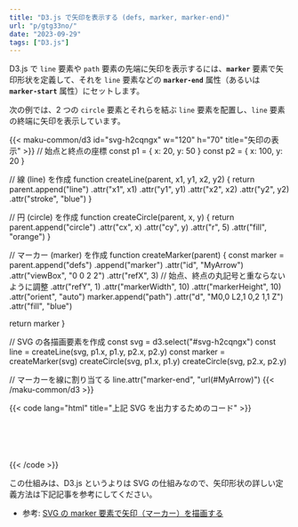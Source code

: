 ```yaml
---
title: "D3.js で矢印を表示する (defs, marker, marker-end)"
url: "p/gtg33no/"
date: "2023-09-29"
tags: ["D3.js"]
---
```


D3.js で `line` 要素や `path` 要素の先端に矢印を表示するには、__`marker`__ 要素で矢印形状を定義して、それを `line` 要素などの __`marker-end`__ 属性（あるいは __`marker-start`__ 属性）にセットします。

次の例では、2 つの `circle` 要素とそれらを結ぶ `line` 要素を配置し、`line` 要素の終端に矢印を表示しています。

{{< maku-common/d3 id="svg-h2cqngx" w="120" h="70" title="矢印の表示" >}}
// 始点と終点の座標
const p1 = { x: 20, y: 50 }
const p2 = { x: 100, y: 20 }

// 線 (line) を作成
function createLine(parent, x1, y1, x2, y2) {
  return parent.append("line")
    .attr("x1", x1)
    .attr("y1", y1)
    .attr("x2", x2)
    .attr("y2", y2)
    .attr("stroke", "blue")
}

// 円 (circle) を作成
function createCircle(parent, x, y) {
  return parent.append("circle")
    .attr("cx", x)
    .attr("cy", y)
    .attr("r", 5)
    .attr("fill", "orange")
}

// マーカー (marker) を作成
function createMarker(parent) {
  const marker = parent.append("defs")
    .append("marker")
    .attr("id", "MyArrow")
    .attr("viewBox", "0 0 2 2")
    .attr("refX", 3)  // 始点、終点の丸記号と重ならないように調整
    .attr("refY", 1)
    .attr("markerWidth", 10)
    .attr("markerHeight", 10)
    .attr("orient", "auto")
  marker.append("path")
    .attr("d", "M0,0 L2,1 0,2 1,1 Z")
    .attr("fill", "blue")

  return marker
}

// SVG の各描画要素を作成
const svg = d3.select("#svg-h2cqngx")
const line = createLine(svg, p1.x, p1.y, p2.x, p2.y)
const marker = createMarker(svg)
createCircle(svg, p1.x, p1.y)
createCircle(svg, p2.x, p2.y)

// マーカーを線に割り当てる
line.attr("marker-end", "url(#MyArrow)")
{{< /maku-common/d3 >}}

{{< code lang="html" title="上記 SVG を出力するためのコード" >}}
<svg id="svg-h2cqngx" width="120" height="70"></svg>
<script>
// 始点と終点の座標
const p1 = { x: 20, y: 50 }
const p2 = { x: 100, y: 20 }

// 線 (line) を作成
function createLine(parent, x1, y1, x2, y2) {
  return parent.append("line")
    .attr("x1", x1)
    .attr("y1", y1)
    .attr("x2", x2)
    .attr("y2", y2)
    .attr("stroke", "blue")
}

// 円 (circle) を作成
function createCircle(parent, x, y) {
  return parent.append("circle")
    .attr("cx", x)
    .attr("cy", y)
    .attr("r", 5)
    .attr("fill", "orange")
}

// マーカー (marker) を作成
function createMarker(parent) {
  const marker = parent.append("defs")
    .append("marker")
    .attr("id", "MyArrow")
    .attr("viewBox", "0 0 2 2")
    .attr("refX", 3)  // 始点、終点の丸記号と重ならないように調整
    .attr("refY", 1)
    .attr("markerWidth", 10)
    .attr("markerHeight", 10)
    .attr("orient", "auto")
  marker.append("path")
    .attr("d", "M0,0 L2,1 0,2 1,1 Z")
    .attr("fill", "blue")

  return marker
}

// SVG の各描画要素を作成
const svg = d3.select("#svg-h2cqngx")
const line = createLine(svg, p1.x, p1.y, p2.x, p2.y)
const marker = createMarker(svg)
createCircle(svg, p1.x, p1.y)
createCircle(svg, p2.x, p2.y)

// マーカーを線に割り当てる
line.attr("marker-end", "url(#MyArrow)")
</script>
{{< /code >}}

この仕組みは、D3.js というよりは SVG の仕組みなので、矢印形状の詳しい定義方法は下記記事を参考にしてください。

- 参考: [SVG の marker 要素で矢印（マーカー）を描画する](/p/hoiytvm/)


